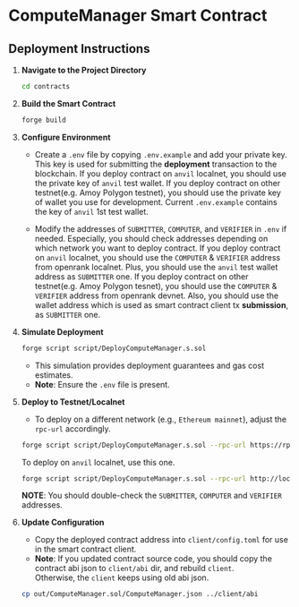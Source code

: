 # ComputeManager Smart Contract

## Deployment Instructions

1. **Navigate to the Project Directory**
   ```sh
   cd contracts
   ```

2. **Build the Smart Contract**
   ```sh
   forge build
   ```

3. **Configure Environment**
   - Create a `.env` file by copying `.env.example` and add your private key.  
     This key is used for submitting the **deployment** transaction to the blockchain.
     If you deploy contract on `anvil` localnet, you should use the private key of `anvil` test wallet.
     If you deploy contract on other testnet(e.g. Amoy Polygon testnet), you should use the private key of wallet you use for development.
     Current `.env.example` contains the key of `anvil` 1st test wallet.

   - Modify the addresses of `SUBMITTER`, `COMPUTER`, and `VERIFIER` in `.env` if needed.
     Especially, you should check addresses depending on which network you want to deploy contract.
     If you deploy contract on `anvil` localnet, you should use the `COMPUTER` & `VERIFIER` address from openrank localnet.
     Plus, you should use the `anvil` test wallet address as `SUBMITTER` one.
     If you deploy contract on other testnet(e.g. Amoy Polygon tesnet), you should use the `COMPUTER` & `VERIFIER` address from openrank devnet.
     Also, you should use the wallet address which is used as smart contract client tx **submission**, as `SUBMITTER` one.

4. **Simulate Deployment**
   ```sh
   forge script script/DeployComputeManager.s.sol
   ```
   - This simulation provides deployment guarantees and gas cost estimates.  
   - **Note**: Ensure the `.env` file is present.

5. **Deploy to Testnet/Localnet**
   - To deploy on a different network (e.g., `Ethereum mainnet`), adjust the `rpc-url` accordingly.
   ```sh
   forge script script/DeployComputeManager.s.sol --rpc-url https://rpc-amoy.polygon.technology/ --broadcast --optimize --optimizer-runs 4000
   ```

   To deploy on `anvil` localnet, use this one.
   ```sh
   forge script script/DeployComputeManager.s.sol --rpc-url http://localhost:8545 --broadcast --optimize --optimizer-runs 4000
   ```

   **NOTE**: You should double-check the `SUBMITTER`, `COMPUTER` and `VERIFIER` addresses.

6. **Update Configuration**
   - Copy the deployed contract address into `client/config.toml` for use in the smart contract client.
   - **Note**: If you updated contract source code, you should copy the contract abi json to `client/abi` dir, and rebuild `client`.  
   Otherwise, the `client` keeps using old abi json.  
   ```sh
   cp out/ComputeManager.sol/ComputeManager.json ../client/abi  
   ```

